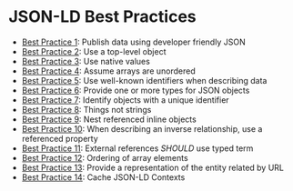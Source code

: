 # JSON-LD Best Practices

- [Best Practice 1](https://w3c.github.io/json-ld-bp/#use-json): Publish data using developer friendly JSON
- [Best Practice 2](https://w3c.github.io/json-ld-bp/#top-level-object): Use a top-level object
- [Best Practice 3](https://w3c.github.io/json-ld-bp/#native-values): Use native values
- [Best Practice 4](https://w3c.github.io/json-ld-bp/#unordered-values): Assume arrays are unordered
- [Best Practice 5](https://w3c.github.io/json-ld-bp/#use-json-ld): Use well-known identifiers when describing data
- [Best Practice 6](https://w3c.github.io/json-ld-bp/#typed-objects): Provide one or more types for JSON objects
- [Best Practice 7](https://w3c.github.io/json-ld-bp/#use-ids): Identify objects with a unique identifier
- [Best Practice 8](https://w3c.github.io/json-ld-bp/#things-not-strings): Things not strings
- [Best Practice 9](https://w3c.github.io/json-ld-bp/#embed-objects): Nest referenced inline objects
- [Best Practice 10](https://w3c.github.io/json-ld-bp/#reverse-references): When describing an inverse relationship, use a referenced property
- [Best Practice 11](https://w3c.github.io/json-ld-bp/#type-links): External references *SHOULD* use typed term
- [Best Practice 12](https://w3c.github.io/json-ld-bp/#context-order): Ordering of array elements
- [Best Practice 13](https://w3c.github.io/json-ld-bp/#dereferencable-entities): Provide a representation of the entity related by URL
- [Best Practice 14](https://w3c.github.io/json-ld-bp/#cache-context): Cache JSON-LD Contexts

